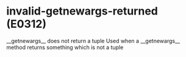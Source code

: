 # invalid-getnewargs-returned (E0312)

\_\_getnewargs\_\_ does not return a tuple Used when a
\_\_getnewargs\_\_ method returns something which is not a tuple
